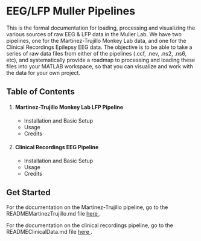 # EEG/LFP Muller Pipelines

This is the formal documentation for loading, processing and visualizing the various sources of raw EEG & LFP data in the Muller Lab. We have two pipelines, one for the Martinez-Trujillo Monkey Lab data, and one for the Clinical Recordings Epilepsy EEG data. The objective is to be able to take a series of raw data files from either of the pipelines (.ccf, .nev, .ns2, .ns6, etc), and systematically provide a roadmap to processing and loading these files into your MATLAB workspace, so that you can visualize and work with the data for your own project.


## Table of Contents

<ol> 
  <li> <h4> Martinez-Trujillo Monkey Lab LFP Pipeline </h4> </li>
  <ul> 
    <li>Installation and Basic Setup</li>
    <li> Usage </li>
    <li> Credits </li>
  </ul>
<li> <h4>  Clinical Recordings EEG Pipeline   </h4> </li>
    <ul> 
    <li>Installation and Basic Setup</li>
    <li> Usage </li>
    <li> Credits </li>
  </ul>
</ol> 


## Get Started

<p> For the documentation on the Martinez-Trujillo pipeline, go to the READMEMartinezTrujillo.md file <a href="https://github.com/JamieWCGraham/MullerPipelines/blob/main/READMEMartinezTrujillo.md"> here </a>. </p> 
<p> For the documentation on the clinical recordings pipeline, go to the READMEClinicalData.md file <a href="https://github.com/JamieWCGraham/MullerPipelines/blob/main/READMEClinicalData.md"> here </a> .</p>



